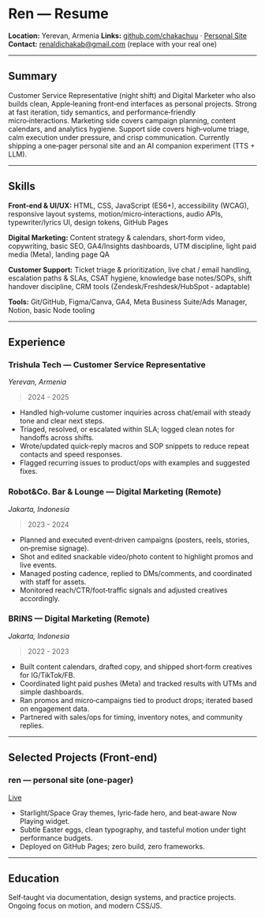 # Ren — Resume

**Location:** Yerevan, Armenia
**Links:** [github.com/chakachuu](https://github.com/chakachuu) · [Personal Site](https://chakachuu.github.io/ren/)
**Contact:** [renaldichakab@gmail.com](mailto:renaldichakab@gmail.com) (replace with your real one)

---

## Summary

Customer Service Representative (night shift) and Digital Marketer who also builds clean, Apple‑leaning front‑end interfaces as personal projects. Strong at fast iteration, tidy semantics, and performance‑friendly micro‑interactions. Marketing side covers campaign planning, content calendars, and analytics hygiene. Support side covers high‑volume triage, calm execution under pressure, and crisp communication. Currently shipping a one‑pager personal site and an AI companion experiment (TTS + LLM).

---

## Skills

**Front‑end & UI/UX:** HTML, CSS, JavaScript (ES6+), accessibility (WCAG), responsive layout systems, motion/micro‑interactions, audio APIs, typewriter/lyrics UI, design tokens, GitHub Pages

**Digital Marketing:** Content strategy & calendars, short‑form video, copywriting, basic SEO, GA4/Insights dashboards, UTM discipline, light paid media (Meta), landing page QA

**Customer Support:** Ticket triage & prioritization, live chat / email handling, escalation paths & SLAs, CSAT hygiene, knowledge base notes/SOPs, shift handover discipline, CRM tools (Zendesk/Freshdesk/HubSpot ‑ adaptable)

**Tools:** Git/GitHub, Figma/Canva, GA4, Meta Business Suite/Ads Manager, Notion, basic Node tooling

---

## Experience

### Trishula Tech — Customer Service Representative
*Yerevan, Armenia*
> 2024 - 2025

* Handled high‑volume customer inquiries across chat/email with steady tone and clear next steps.
* Triaged, resolved, or escalated within SLA; logged clean notes for handoffs across shifts.
* Wrote/updated quick‑reply macros and SOP snippets to reduce repeat contacts and speed responses.
* Flagged recurring issues to product/ops with examples and suggested fixes.

### Robot\&Co. Bar & Lounge — Digital Marketing (Remote)
*Jakarta, Indonesia*
> 2023 - 2024

* Planned and executed event‑driven campaigns (posters, reels, stories, on‑premise signage).
* Shot and edited snackable video/photo content to highlight promos and live events.
* Managed posting cadence, replied to DMs/comments, and coordinated with staff for assets.
* Monitored reach/CTR/foot‑traffic signals and adjusted creatives accordingly.

### BRINS — Digital Marketing (Remote)
*Jakarta, Indonesia*
> 2022 - 2023

* Built content calendars, drafted copy, and shipped short‑form creatives for IG/TikTok/FB.
* Coordinated light paid pushes (Meta) and tracked results with UTMs and simple dashboards.
* Ran promos and micro‑campaigns tied to product drops; iterated based on engagement data.
* Partnered with sales/ops for timing, inventory notes, and community replies.
---

## Selected Projects (Front‑end)

### ren — personal site (one‑pager)

[Live](https://chakachuu.github.io/ren/)

* Starlight/Space Gray themes, lyric‑fade hero, and beat‑aware Now Playing widget.
* Subtle Easter eggs, clean typography, and tasteful motion under tight performance budgets.
* Deployed on GitHub Pages; zero build, zero frameworks.

---

## Education

Self‑taught via documentation, design systems, and practice projects. Ongoing focus on motion, and modern CSS/JS.
